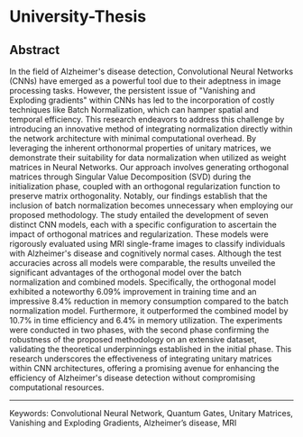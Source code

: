 # University-Thesis
Abstract
-----------
In the field of Alzheimer's disease detection, Convolutional Neural Networks (CNNs) have emerged as a powerful tool due to their adeptness in image processing tasks. However, the persistent issue of "Vanishing and Exploding gradients" within CNNs has led to the incorporation of costly techniques like Batch Normalization, which can hamper spatial and temporal efficiency. This research endeavors to address this challenge by introducing an innovative method of integrating normalization directly within the network architecture with minimal computational overhead. By leveraging the inherent orthonormal properties of unitary matrices, we demonstrate their suitability for data normalization when utilized as weight matrices in Neural Networks. Our approach involves generating orthogonal matrices through Singular Value Decomposition (SVD) during the initialization phase, coupled with an orthogonal regularization function to preserve matrix orthogonality. Notably, our findings establish that the inclusion of batch normalization becomes unnecessary when employing our proposed methodology. The study entailed the development of seven distinct CNN models, each with a specific configuration to ascertain the impact of orthogonal matrices and regularization. These models were rigorously evaluated using MRI single-frame images to classify individuals with Alzheimer's disease and cognitively normal cases. Although the test accuracies across all models were comparable, the results unveiled the significant advantages of the orthogonal model over the batch normalization and combined models. Specifically, the orthogonal model exhibited a noteworthy 6.09% improvement in training time and an impressive 8.4% reduction in memory consumption compared to the batch normalization model. Furthermore, it outperformed the combined model by 10.7% in time efficiency and 6.4% in memory utilization. The experiments were conducted in two phases, with the second phase confirming the robustness of the proposed methodology on an extensive dataset, validating the theoretical underpinnings established in the initial phase. This research underscores the effectiveness of integrating unitary matrices within CNN architectures, offering a promising avenue for enhancing the efficiency of Alzheimer's disease detection without compromising computational resources.


-----------
Keywords: Convolutional Neural Network, Quantum Gates, Unitary Matrices, Vanishing and Exploding Gradients, Alzheimer’s disease, MRI
